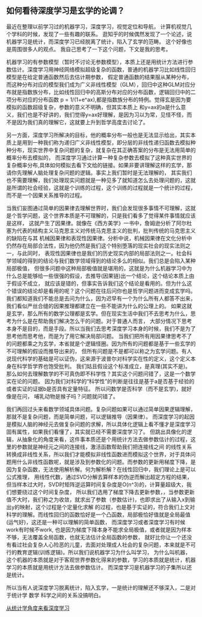 ##  如何看待深度学习是玄学的论调？


最近在整理以前学习过的机器学习，深度学习，视觉定位和导航， 计算机视觉几个学科的时候，发现了一些有趣的联系。 逛知乎的时候偶然发现了一个论述，说
机器学习是统计，而深度学习已经脱离了统计，陷入了玄学的范畴。 这个好像也是周围很多人的观点。 我自己思考了一下这个问题，下文是我的思考。

机器学习的有参数模型（暂时不讨论无参数模型），本质上还是用统计方法进行参数估计。深度学习用神经网络模拟超级复杂的函数，普通的机器学习比如线性回归模型是在给定普通函数然后去估计期参数，
假定普通函数的结果服从某种分布，而这种分布对应的模型我们成为广义非线性模型（GLM），回归中这种GLM对应分布就是指数族分布，比如线性回归中的高斯分布对应的分布函数，逻辑回归中的二项分布对应的分布函数 p = 1/(1+e^ax),都是指数族分布的特例。觉得玄是因为要模拟的函数超级复杂，参数的意义不明确，但其实本质上
和y=ax的a是什么意义，我们也是不好讲的，我们觉得y=ax好理解，是因为习以为常，见怪不怪，而不是因为我们真的理解它，这就要上升到哲学高度去讨论了。

另一方面，深度学习所解决的目标，他的概率分布一般也是无法显示给出，其实本质上是用到一种我们称为递归广义非线性模型，即分层的非线性递归函数去模拟种种分布，现实世界中复杂问题的复杂，就复杂在其正确答案的分布是无法用简单的概率分布去模拟的，
而深度学习通过计算一种复杂参数去模拟了这种真实世界的复杂概率分布,具体如何模拟去看下文给的链接。如果非要讲理解这样的玄学，那请你先理解人脑处理复杂问题的逻辑。事实上我们暂时是无法理解的，
其实我们也不需要理解，我们处理现实问题就是一种见多了就知道怎么去处理问题的，这就是所谓的社会经验，这就是个训练的过程，这个训练的过程就是一个统计的过程，
而不是一个因果关系推导的过程。

当我们妄图通过简单的因果律去理解世界时，我们会发现很多事情不可理解，这就是个哲学问题，这个世界本质是不可理解的，只是我们看多了觉得某件事情就应该是这样，
这就产生了因果律。就像在《西方美学》一书中，詹姆逊分析了阿尔杜塞为代表的结构主义马克思主义对传统马克思主义的批判，批判传统的马克思主义的缺陷在与其
机械因果律和表现性因果律。分析中说，机械因果律在文化分析中仍然存在局部合法性，因为他仍然是我们这个特别堕落的现实社会的现实法则之一，与此同时，
表现性因果律也是我们的历史现实内部的局部法则之一。社会科学领域的得到的结论与我们数学领域得到的结论多么的相似。我们总是会陷入某种局部极值，
但很多问题中这种局部极值就是堪用的，这就是为什么机器学习中为什么总是能够给一些很强的假设，去推导(因果链)出一个结论，这个结论本质上由于假设不成立，
就应该是错的，但事实告诉我们这个结论是看用的。但为什么这个错误的结论却是看用的呢？这个问题在往后问你也是哲学问题进而变成玄学吗。
我们都知道我们不能总是去问为什么，因为迟早有一个为什么所有人都答不出来，我们看似严丝合缝的因果推理都建立在一些不能讲为什么的公理上的。
如果这就是玄学，那么所有的数学公理都是玄学。但在现实生活中我们不去思考为什么，思考为什么是在帮助我们解决怎么干的问题。对于普通人而言，
大部分情况下思考本身不是目的，而是手段。所以当我们去思考深度学习本身的时候，我们不是为了思考他而思考他，而是为了用它解决局部问题。
当我们把所有用因果律思考不了的问题都乘之为玄学，本省就是个逻辑怪圈。因为所有的问题都是基于一些玄学的不可理解的假设而推导出来的，
但所有问题是不是都可以称之为玄学问题。有人说现代科学的基础是可以证伪，这来源于波普尔对科学实在性的定义，这个定义本身在科学哲学界也饱受批判。
我们姑且假设这个标准成立，是真理(其实不是)。那么如何去理解数学的不可真伪即不科学性？其实这个问题问错了，这是一个数学实在论的问题。
因为我们对科学的“科学性”的判断是往往是基于a是否基于经验的或者实证的证据b是否具有定量特征。 所以问数学是否科学（而不是玄学)，就好像是在问，
哺乳动物是猴子吗？问题就问错了。

我们再回过头来看数学领域具体问题。复杂问题如果可以通过简单因果逻辑理解，那就不是复杂问题，而是简单问题，可以逻辑推导（因果律）。
而深度学习的起因是模拟人脑的神经元去做复杂问题的求解，所以具体化逻辑上看不懂才是深度学习固有属性，如果我们看懂了，其实就已经不需要深度学习了。
但跳出具像化的逻辑，从抽象化的角度来看，这件事本质还是个用统计方法去做参数估计的过程，这里的参数就是神经元之间的连接线，激活函数帮助我们把连接线之间
的线性关系转换成非线性关系，所以我们才能模拟非线性函数进而模拟这个世界，对于具体问题用什么非线性函数呢，就是涉及到参数化的问题。而参数的更新用梯度下降，是因为复杂函数，无法使用解析解。何为解析解？在线性回归中，我们理论上是可以公式推理，
用线性代数，通过SVD分解去算样本的伪逆而解出超定方程的结果，但当样本过大时，SVD时矩阵逆运算时间复杂度是O(n^3)的，计算量超级大，我们想要绕过这个时间复杂度，
所以我们选用了梯度下降去更新参数，，当参数更新值不大时，我们称之为收敛，就求出了参数（参数估计)，也即求出了从输入x到输出y的映射，这个过程是个定量化求解
的过程，也是基于实证的，符合我们上文对科学的理解。而线性回归的函数恰好是一个凸函数，局部极恰好值就是全局最值(运气好)，这还是一种可以理解的简单函数，
而深度学习或者深度学习有时候work有时候不work, 也是因为梯度下降本身不能求全局极值，或者就是因为样本不够，无法覆盖全局函数，也就无法估计全局函数的参数，
就好比你让一个还没有看过社会复杂人心险恶的儿童，去面对处理成人社会的复杂问题，本来就是不可行的教育逻辑(训练逻辑)。所以我们说机器学习为什么叫学习，
为什么叫机器，这个机器的本质就是对于客观世界参数化得来的参数，学习的本质就是统计，机器学习的本质就是用统计方法去做参数估计。
而深度学习是机器学习的子集所以还是统计。

所以当有人说深度学习脱离统计，陷入玄学，一是统计的理解还不够深入，二是对于统计学 数学 科学之间的关系没搞明白。

[从统计学角度来看深度学习](https://cosx.org/2015/05/a-statistical-view-of-deep-learning-i-recursive-glms/)
